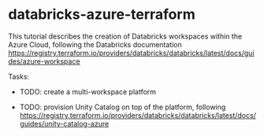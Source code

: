 # databricks-azure-terraform

This tutorial describes the creation of Databricks workspaces within the Azure Cloud, following the Databricks documentation https://registry.terraform.io/providers/databricks/databricks/latest/docs/guides/azure-workspace

Tasks: 

* TODO: create a multi-workspace platform

* TODO: provision Unity Catalog on top of the platform, following https://registry.terraform.io/providers/databricks/databricks/latest/docs/guides/unity-catalog-azure